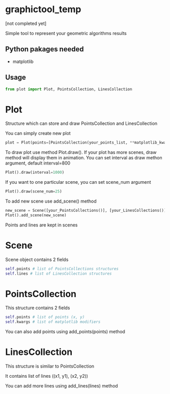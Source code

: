 # graphictool_temp
[not completed yet]

Simple tool to represent your geometric algorithms results

## Python pakages needed

* matplotlib

## Usage

```python
from plot import Plot, PointsCollection, LinesCollection
```

# Plot
Structure which can store and draw PointsCollection and LinesCollection

You can simply create new plot
```python
plot = Plot(points=[PointsCollection(your_points_list, **matplotlib_kwargs)], lines=LinesCollection(your_lines_list, **matplotlib_kwargs))
```

To draw plot use method Plot.draw().
If your plot has more scenes, draw method will display them in animation.
You can set interval as draw methon argument, default interval=800

```python
Plot().draw(interval=1000)
```

If you want to one particular scene, you can set scene_num argument

```python
Plot().draw(scene_num=25)
```

To add new scene use add_scene() method

```python
new_scene = Scene([your_PointsCollections()], [your_LinesCollections()])
Plot().add_scene(new_scene)
```

Points and lines are kept in scenes

# Scene

Scene object contains 2 fields

```python
self.points # list of PointsCollections structures
self.lines # list of LinesCollection structures
```
# PointsCollection

This structure contains 2 fields

```python
self.points # list of points (x, y)
self.kwargs # list of matplotlib modifiers
```

You can also add points using add_points(points) method

# LinesCollection

This structure is similar to PointsCollection

It contains list of lines ((x1, y1), (x2, y2))

You can add more lines using add_lines(lines) method


